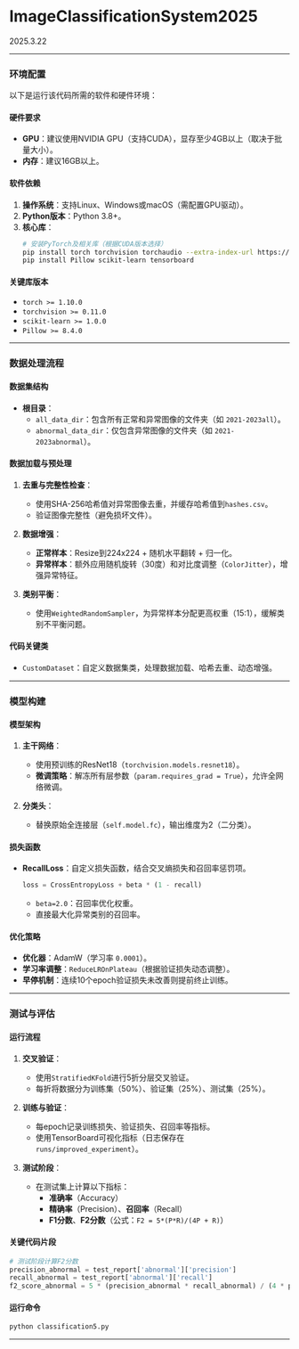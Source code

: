 # ImageClassificationSystem2025

2025.3.22

---

### **环境配置**
以下是运行该代码所需的软件和硬件环境：

#### **硬件要求**
- **GPU**：建议使用NVIDIA GPU（支持CUDA），显存至少4GB以上（取决于批量大小）。
- **内存**：建议16GB以上。

#### **软件依赖**
1. **操作系统**：支持Linux、Windows或macOS（需配置GPU驱动）。
2. **Python版本**：Python 3.8+。
3. **核心库**：
   ```bash
   # 安装PyTorch及相关库（根据CUDA版本选择）
   pip install torch torchvision torchaudio --extra-index-url https://download.pytorch.org/whl/cu113
   pip install Pillow scikit-learn tensorboard
   ```

#### **关键库版本**
- `torch >= 1.10.0`
- `torchvision >= 0.11.0`
- `scikit-learn >= 1.0.0`
- `Pillow >= 8.4.0`

---

### **数据处理流程**
#### **数据集结构**
- **根目录**：
  - `all_data_dir`：包含所有正常和异常图像的文件夹（如 `2021-2023all`）。
  - `abnormal_data_dir`：仅包含异常图像的文件夹（如 `2021-2023abnormal`）。

#### **数据加载与预处理**
1. **去重与完整性检查**：
   - 使用SHA-256哈希值对异常图像去重，并缓存哈希值到`hashes.csv`。
   - 验证图像完整性（避免损坏文件）。

2. **数据增强**：
   - **正常样本**：Resize到224x224 + 随机水平翻转 + 归一化。
   - **异常样本**：额外应用随机旋转（30度）和对比度调整（`ColorJitter`），增强异常特征。

3. **类别平衡**：
   - 使用`WeightedRandomSampler`，为异常样本分配更高权重（15:1），缓解类别不平衡问题。

#### **代码关键类**
- `CustomDataset`：自定义数据集类，处理数据加载、哈希去重、动态增强。

---

### **模型构建**
#### **模型架构**
1. **主干网络**：  
   - 使用预训练的ResNet18（`torchvision.models.resnet18`）。
   - **微调策略**：解冻所有层参数（`param.requires_grad = True`），允许全网络微调。

2. **分类头**：  
   - 替换原始全连接层（`self.model.fc`），输出维度为2（二分类）。

#### **损失函数**
- **RecallLoss**：自定义损失函数，结合交叉熵损失和召回率惩罚项。
  ```python
  loss = CrossEntropyLoss + beta * (1 - recall)
  ```
  - `beta=2.0`：召回率优化权重。
  - 直接最大化异常类别的召回率。

#### **优化策略**
- **优化器**：AdamW（学习率 `0.0001`）。
- **学习率调整**：`ReduceLROnPlateau`（根据验证损失动态调整）。
- **早停机制**：连续10个epoch验证损失未改善则提前终止训练。

---

### **测试与评估**
#### **运行流程**
1. **交叉验证**：
   - 使用`StratifiedKFold`进行5折分层交叉验证。
   - 每折将数据分为训练集（50%）、验证集（25%）、测试集（25%）。

2. **训练与验证**：
   - 每epoch记录训练损失、验证损失、召回率等指标。
   - 使用TensorBoard可视化指标（日志保存在`runs/improved_experiment`）。

3. **测试阶段**：
   - 在测试集上计算以下指标：
     - **准确率**（Accuracy）
     - **精确率**（Precision）、**召回率**（Recall）
     - **F1分数**、**F2分数**（公式：`F2 = 5*(P*R)/(4P + R)`）

#### **关键代码片段**
```python
# 测试阶段计算F2分数
precision_abnormal = test_report['abnormal']['precision']
recall_abnormal = test_report['abnormal']['recall']
f2_score_abnormal = 5 * (precision_abnormal * recall_abnormal) / (4 * precision_abnormal + recall_abnormal)
```

#### **运行命令**
```bash
python classification5.py
```

---


